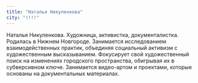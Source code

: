 ```yaml
---
title: "Наталья Никуленкова"
city: "!!!!"
---
```


Наталья Никуленкова. Художница, активистка, документалистка. Родилась в Нижнем Новгороде. Занимается исследованием взаимодейственных практик, объединяя социальный активизм с художественным высказыванием. Фокусирует свой художественный поиск на изменениях городского пространства, обигрывая их в субверсивном ключе. Занимается видео-артом и проектами, которые основаны на документальных материалах.
